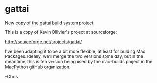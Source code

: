 gattai
======

New copy of the gattai build system project.

This is a copy of Kevin Ollivier's project at sourceforge:

http://sourceforge.net/projects/gattai/

I've been adapting it to be a bit more flexible, at least for bulding Mac Packages. Ideally, we'll merge the two versions some day, but in the meantime, this is teh version being used by the mac-builds project in the MacPython gitHub organization.

-Chris


